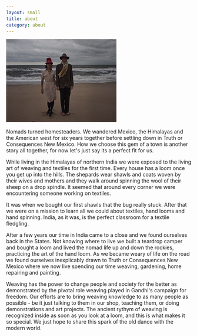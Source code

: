 ```yaml
---
layout: small 
title: about
category: about 
---
```


<img src="us.jpg" alt="Jeannie and Kyle on Long Island Sound" width="300px"/>
  
Nomads turned homesteaders.  We wandered Mexico, the Himalayas and the American west for six years together before settling down in Truth or Consequences New Mexico.  How we choose this gem of a town is another story all together, for now let's just say its a perfect fit for us.

While living in the Himalayas of northern India we were exposed to the living art of weaving and textiles for the first time.  Every house has a loom once you get up into the hills.  The shepards wear shawls and coats woven by their wives and mothers and they walk around spinning the wool of their sheep on a drop spindle.  It seemed that around every corner we were encountering someone working on textiles.

It was when we bought our first shawls that the bug really stuck.  After that we were on a mission to learn all we could about textiles, hand looms and hand spinning.  India, as it was, is the perfect classroom for a textile fledgling.

After a few years our time in India came to a close and we found ourselves back in the States.  Not knowing where to live we built a teardrop camper and bought a loom and lived the nomad life up and down the rockies, practicing the art of the hand loom.  As we became weary of life on the road we found ourselves inexplicably drawn to Truth or Consequences New Mexico where we now live spending our time weaving, gardening, home repairing and painting.

Weaving has the power to change people and society for the better as demonstrated by the pivotal role weaving played in Gandhi's campaign for freedom.  Our efforts are to bring weaving knowledge to as many people as possible - be it just talking to them in our shop, teaching them, or doing demonstrations and art projects.  The ancient rythym of weaving is recognized inside as soon as you look at a loom, and this is what makes it so special.  We just hope to share this spark of the old dance with the modern world.
